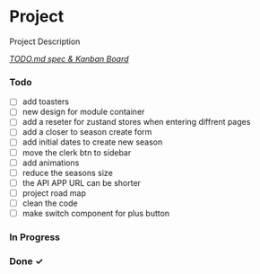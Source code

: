 # Project

Project Description

<em>[TODO.md spec & Kanban Board](https://bit.ly/3fCwKfM)</em>

### Todo

- [ ] add toasters  
- [ ] new design for module container  
- [ ] add a reseter for zustand stores when entering diffrent pages  
- [ ] add a closer to season create form  
- [ ] add initial dates to create new season  
- [ ] move the clerk btn to sidebar  
- [ ] add animations  
- [ ] reduce the seasons size  
- [ ] the API APP URL can be shorter  
- [ ] project road map  
- [ ] clean the code  
- [ ] make switch component for plus button  

### In Progress


### Done ✓


